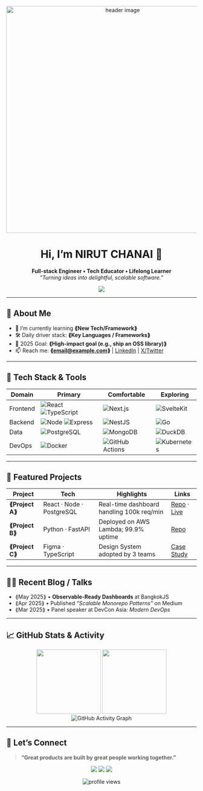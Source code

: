 <!-- Banner / Cover -->
<p align="center">
  <img src="https://marketplace.canva.com/wDGss/MAEy6twDGss/1/tl/canva-cartoon-avocado-illustration-MAEy6twDGss.png" alt="header image" width="600"/>
</p>

<h1 align="center">
  Hi, I’m <strong>NIRUT CHANAI</strong> 👋
</h1>

<p align="center">
  <strong>Full-stack Engineer • Tech Educator • Lifelong Learner</strong><br/>
  <em>“Turning ideas into delightful, scalable software.”</em>
</p>

<p align="center">
  <img src="https://readme-typing-svg.herokuapp.com?size=22&color=36BCF7&center=true&vCenter=true&lines=Full-stack+Engineer;Open+Source+Contributor;Tech+Educator" />
</p>

---

## 🚀 About Me
- 🌱  I’m currently learning **⟪New Tech/Framework⟫**  
- 🛠  Daily driver stack: **⟪Key Languages / Frameworks⟫**  
- 🎯  2025 Goal: **⟪High-impact goal (e.g., ship an OSS library)⟫**  
- 📫  Reach me: **⟪email@example.com⟫** | [LinkedIn](⟪url⟫) | [X/Twitter](⟪url⟫)

---

## 🧰 Tech Stack & Tools
<div align="center">

| Domain   | Primary | Comfortable | Exploring |
|----------|---------|-------------|-----------|
| Frontend | ![React](https://img.shields.io/badge/React-20232A?logo=react&logoColor=61DAFB) ![TypeScript](https://img.shields.io/badge/TypeScript-007ACC?logo=typescript&logoColor=white) | ![Next.js](https://img.shields.io/badge/Next.js-000?logo=nextdotjs) | ![SvelteKit](https://img.shields.io/badge/SvelteKit-FF3E00?logo=svelte&logoColor=white) |
| Backend  | ![Node](https://img.shields.io/badge/Node.js-339933?logo=node.js&logoColor=white) ![Express](https://img.shields.io/badge/Express-000000?logo=express&logoColor=white) | ![NestJS](https://img.shields.io/badge/NestJS-E0234E?logo=nestjs&logoColor=white) | ![Go](https://img.shields.io/badge/Go-00ADD8?logo=go&logoColor=white) |
| Data     | ![PostgreSQL](https://img.shields.io/badge/PostgreSQL-4169E1?logo=postgresql&logoColor=white) | ![MongoDB](https://img.shields.io/badge/MongoDB-47A248?logo=mongodb&logoColor=white) | ![DuckDB](https://img.shields.io/badge/DuckDB-FFC700?logoColor=000) |
| DevOps   | ![Docker](https://img.shields.io/badge/Docker-2496ED?logo=docker&logoColor=white) | ![GitHub Actions](https://img.shields.io/badge/GitHub%20Actions-2088FF?logo=githubactions&logoColor=white) | ![Kubernetes](https://img.shields.io/badge/Kubernetes-326CE5?logo=kubernetes&logoColor=white) |

</div>

---

## 📌 Featured Projects
| Project | Tech | Highlights | Links |
|---------|------|-----------|-------|
| **⟪Project A⟫** | React · Node · PostgreSQL | Real-time dashboard handling 100k req/min | [Repo](⟪url⟫) · [Live](⟪url⟫) |
| **⟪Project B⟫** | Python · FastAPI | Deployed on AWS Lambda; 99.9% uptime | [Repo](⟪url⟫) |
| **⟪Project C⟫** | Figma · TypeScript | Design System adopted by 3 teams | [Case Study](⟪url⟫) |

---

## ✍🏻 Recent Blog / Talks
- ⟪May 2025⟫ • **Observable-Ready Dashboards** at BangkokJS  
- ⟪Apr 2025⟫ • Published *“Scalable Monorepo Patterns”* on Medium  
- ⟪Mar 2025⟫ • Panel speaker at DevCon Asia: *Modern DevOps*

---

## 📈 GitHub Stats & Activity
<div align="center">
  <img height="170" src="https://github-readme-stats.vercel.app/api?username=⟪USERNAME⟫&show_icons=true&theme=tokyonight&hide_border=true" />
  <img height="170" src="https://github-readme-stats.vercel.app/api/top-langs/?username=⟪USERNAME⟫&layout=compact&theme=tokyonight&hide_border=true" />
</div>

<div align="center">
  <img src="https://github-readme-activity-graph.vercel.app/graph?username=⟪USERNAME⟫&theme=react-dark" alt="GitHub Activity Graph"/>
</div>

---

## 🤝 Let’s Connect
> **“Great products are built by great people working together.”**

<p align="center">
  <a href="mailto:⟪email@example.com⟫"><img src="https://img.shields.io/badge/Email-D14836?logo=gmail&logoColor=white" /></a>
  <a href="https://linkedin.com/in/⟪USERNAME⟫"><img src="https://img.shields.io/badge/LinkedIn-0077B5?logo=linkedin&logoColor=white" /></a>
  <a href="https://twitter.com/⟪USERNAME⟫"><img src="https://img.shields.io/badge/Twitter-1DA1F2?logo=twitter&logoColor=white" /></a>
</p>

<p align="center">
  <img src="https://komarev.com/ghpvc/?username=⟪USERNAME⟫&style=flat-square&color=blue" alt="profile views"/>
</p>
